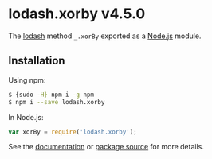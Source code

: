# lodash.xorby v4.5.0

The [lodash](https://lodash.com/) method `_.xorBy` exported as a [Node.js](https://nodejs.org/) module.

## Installation

Using npm:
```bash
$ {sudo -H} npm i -g npm
$ npm i --save lodash.xorby
```

In Node.js:
```js
var xorBy = require('lodash.xorby');
```

See the [documentation](https://lodash.com/docs#xorBy) or [package source](https://github.com/lodash/lodash/blob/4.5.0-npm-packages/lodash.xorby) for more details.
